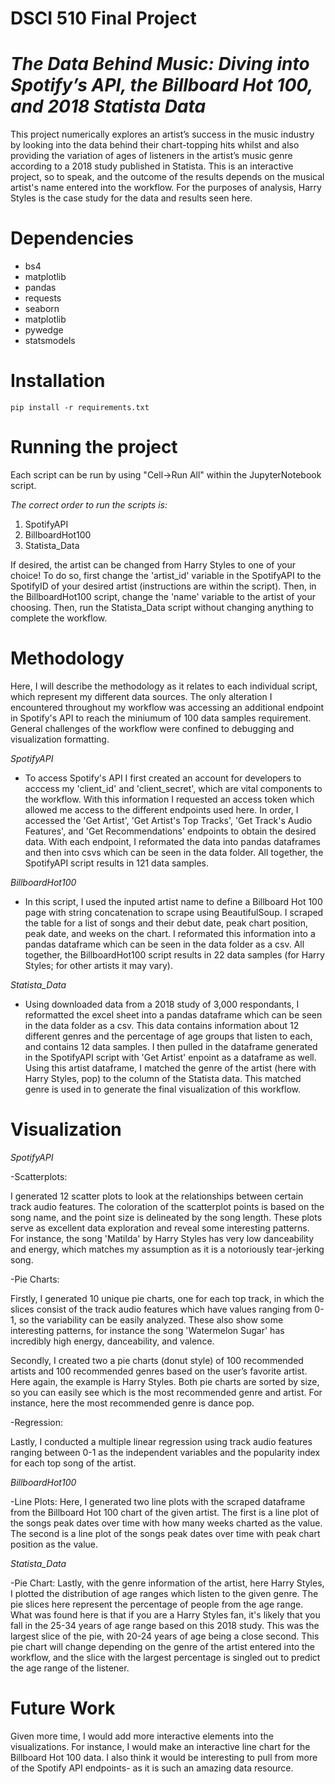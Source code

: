 # DSCI 510 Final Project
# *The Data Behind Music: Diving into Spotify’s API, the Billboard Hot 100, and 2018 Statista Data*
This project numerically explores an artist’s success in the music industry by looking into the data behind their chart-topping hits whilst and also providing the variation of ages of listeners in the artist’s music genre according to a 2018 study published in Statista. This is an interactive project, so to speak, and the outcome of the results depends on the musical artist's name entered into the workflow. For the purposes of analysis, Harry Styles is the case study for the data and results seen here. 

# Dependencies
- bs4
- matplotlib
- pandas
- requests
- seaborn
- matplotlib
- pywedge
- statsmodels

# Installation
``` 
pip install -r requirements.txt
``` 
# Running the project
Each script can be run by using "Cell->Run All" within the JupyterNotebook script.

*The correct order to run the scripts is:*
 1. SpotifyAPI
 2. BillboardHot100
 3. Statista_Data


If desired, the artist can be changed from Harry Styles to one of your choice! To do so, first change the 'artist_id' variable in the SpotifyAPI to the SpotifyID of your desired artist (instructions are within the script). Then, in the BillboardHot100 script, change the 'name' variable to the artist of your choosing. Then, run the Statista_Data script without changing anything to complete the workflow. 

# Methodology
Here, I will describe the methodology as it relates to each individual script, which represent my different data sources. The only alteration I encountered throughout my workflow was accessing an additional endpoint in Spotify's API to reach the miniumum of 100 data samples requirement. General challenges of the workflow were confined to debugging and visualization formatting. 

*SpotifyAPI*
- To access Spotify's API I first created an account for developers to acccess my 'client_id' and 'client_secret', which are vital components to the workflow. With this information I requested an access token which allowed me access to the different endpoints used here. In order, I accessed the 'Get Artist', 'Get Artist's Top Tracks', 'Get Track's Audio Features', and 'Get Recommendations' endpoints to obtain the desired data. With each endpoint, I reformated the data into pandas dataframes and then into csvs which can be seen in the data folder. All together, the SpotifyAPI script results in 121 data samples. 

*BillboardHot100*
- In this script, I used the inputed artist name to define a Billboard Hot 100 page with string concatenation to scrape using BeautifulSoup. I scraped the table for a list of songs and their debut date, peak chart position, peak date, and weeks on the chart. I reformated this information into a pandas dataframe which can be seen in the data folder as a csv. All together, the BillboardHot100 script results in 22 data samples (for Harry Styles; for other artists it may vary). 

*Statista_Data*
- Using downloaded data from a 2018 study of 3,000 respondants, I reformatted the excel sheet into a pandas dataframe which can be seen in the data folder as a csv. This data contains information about 12 different genres and the percentage of age groups that listen to each, and contains 12 data samples. I then pulled in the dataframe generated in the SpotifyAPI script with 'Get Artist' enpoint as a dataframe as well. Using this artist dataframe, I matched the genre of the artist (here with Harry Styles, pop) to the column of the Statista data. This matched genre is used in to generate the final visualization of this workflow. 

# Visualization
*SpotifyAPI*

-Scatterplots:

I generated 12 scatter plots to look at the relationships between certain track audio features. The coloration of the scatterplot points is based on the song name, and the point size is delineated by the song length. These plots serve as excellent data exploration and reveal some interesting patterns. For instance, the song 'Matilda' by Harry Styles has very low danceability and energy, which matches my assumption as it is a notoriously tear-jerking song. 

-Pie Charts: 

Firstly, I generated 10 unique pie charts, one for each top track, in which the slices consist of the track audio features which have values ranging from 0-1, so the variability can be easily analyzed. These also show some interesting patterns, for instance the song 'Watermelon Sugar' has incredibly high energy, danceability, and valence. 

Secondly, I created two a pie charts (donut style) of 100 recommended artists and 100 recommended genres based on the user’s favorite artist. Here again, the example is Harry Styles. Both pie charts are sorted by size, so you can easily see which is the most recommended genre and artist. For instance, here the most recommended genre is dance pop.

-Regression:

Lastly, I conducted a multiple linear regression using track audio features ranging between 0-1 as the independent variables and the popularity index for each top song of the artist.


*BillboardHot100*

-Line Plots:
Here, I generated two line plots with the scraped dataframe from the Billboard Hot 100 chart of the given artist. The first is a line plot of the songs peak dates over time with how many weeks charted as the value. The second is a line plot of the songs peak dates over time with peak chart position as the value.

*Statista_Data*

-Pie Chart:
Lastly, with the genre information of the artist, here Harry Styles, I plotted the distribution of age ranges which listen to the given genre. The pie slices here represent the percentage of people from the age range. What was found here is that if you are a Harry Styles fan, it's likely that you fall in the 25-34 years of age range based on this 2018 study. This was the largest slice of the pie, with 20-24 years of age being a close second. This pie chart will change depending on the genre of the artist entered into the workflow, and the slice with the largest percentage is singled out to predict the age range of the listener. 

# Future Work
Given more time, I would add more interactive elements into the visualizations. For instance, I would make an interactive line chart for the Billboard Hot 100 data. I also think it would be interesting to pull from more of the Spotify API endpoints- as it is such an amazing data resource. 

